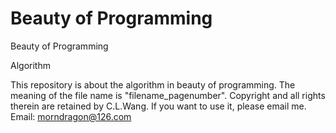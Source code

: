 Beauty of Programming
===========

Beauty of Programming

Algorithm

This repository is about the algorithm in beauty of programming.
The meaning of the file name is "filename_pagenumber".
Copyright and all rights therein are retained by C.L.Wang.
If you want to use it, please email me.
Email: morndragon@126.com
